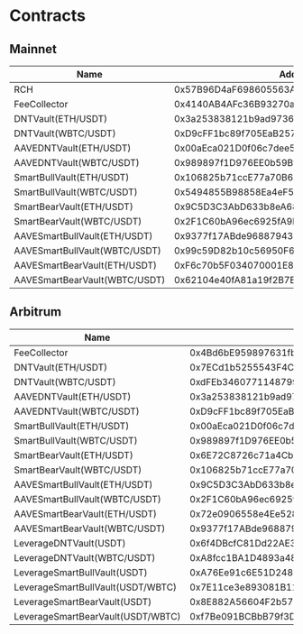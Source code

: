 # Contracts

## Mainnet

| Name                          | Address                                      |
|-------------------------------|----------------------------------------------|
| RCH                           | 0x57B96D4aF698605563A4653D882635da59Bf11AF   |
| FeeCollector                  | 0x4140AB4AFc36B93270a9659BD8387660cC6509b5   |
| DNTVault(ETH/USDT)            | 0x3a253838121b9ad9736fAFc030Cf4971615D68b2   |
| DNTVault(WBTC/USDT)           | 0xD9cFF1bc89f705EaB2579fA2DC86E9a6F971370a   |
| AAVEDNTVault(ETH/USDT)        | 0x00aEca021D0f06c7dee54D58ee6Af47B5645aB19   |
| AAVEDNTVault(WBTC/USDT)       | 0x989897f1D976EE0b59Bf0A3172C170D8f3Cb84e3   |
| SmartBullVault(ETH/USDT)      | 0x106825b71ccE77a70B69f57A0ACf9C4a6acf292a   |
| SmartBullVault(WBTC/USDT)     | 0x5494855B98858Ea4eF54D13E1d003197A387CE34   |
| SmartBearVault(ETH/USDT)      | 0x9C5D3C3AbD633b8eA68C5a51325f8630DC620AD9   |
| SmartBearVault(WBTC/USDT)     | 0x2F1C60bA96ec6925fA9bBbFC9Eb7908bD35Bc224   |
| AAVESmartBullVault(ETH/USDT)  | 0x9377f17ABde96887943e5Fcc92Db034c76820529   |
| AAVESmartBullVault(WBTC/USDT) | 0x99c59D82b10c56950F6C031946656e6D0aD509ca   |
| AAVESmartBearVault(ETH/USDT)  | 0xF6c70b5F034070001E833C9EbC6a3A0176B683A6   |
| AAVESmartBearVault(WBTC/USDT) | 0x62104e40fA81a19f2B7E17C78C3ffBF4aCa4F212   |

## Arbitrum

| Name                              | Address                                    |
|-----------------------------------|--------------------------------------------|
| FeeCollector                      | 0x4Bd6bE959897631fbE5a8Aae01707219850e032f |
| DNTVault(ETH/USDT)                | 0x7ECd1b5255543F4C2D7D8E475afCd01699dBE2B0 |
| DNTVault(WBTC/USDT)               | 0xdFEb3460771148799b2D4344c369e2b2d6C26c42 |
| AAVEDNTVault(ETH/USDT)            | 0x3a253838121b9ad9736fAFc030Cf4971615D68b2 |
| AAVEDNTVault(WBTC/USDT)           | 0xD9cFF1bc89f705EaB2579fA2DC86E9a6F971370a |
| SmartBullVault(ETH/USDT)          | 0x00aEca021D0f06c7dee54D58ee6Af47B5645aB19 |
| SmartBullVault(WBTC/USDT)         | 0x989897f1D976EE0b59Bf0A3172C170D8f3Cb84e3 |
| SmartBearVault(ETH/USDT)          | 0x6E72C8726c71a4Cbc6e31ff7d47B399Fa983C7B8 |
| SmartBearVault(WBTC/USDT)         | 0x106825b71ccE77a70B69f57A0ACf9C4a6acf292a |
| AAVESmartBullVault(ETH/USDT)      | 0x9C5D3C3AbD633b8eA68C5a51325f8630DC620AD9 |
| AAVESmartBullVault(WBTC/USDT)     | 0x2F1C60bA96ec6925fA9bBbFC9Eb7908bD35Bc224 |
| AAVESmartBearVault(ETH/USDT)      | 0x72e0906558e4Ee528974cD7803bfF12d9f2869C3 |
| AAVESmartBearVault(WBTC/USDT)     | 0x9377f17ABde96887943e5Fcc92Db034c76820529 |
| LeverageDNTVault(USDT)            | 0x6f4DBcfC81Dd22AE3EDeC5f9724E43cba8C92E50 |
| LeverageDNTVault(WBTC/USDT)       | 0xA8fcc1BA1D4893a4894206986B65F652D5FE04AB |
| LeverageSmartBullVault(USDT)      | 0xA76Ee91c6E51D248782d7C81826dF91522a6EF96 |
| LeverageSmartBullVault(USDT/WBTC) | 0x7E11ce3e893081B111b720dF29669dEf14e81cDE |
| LeverageSmartBearVault(USDT)      | 0x8E882A56604F2b5735EA979bD6fa06C064d2f3f9 |
| LeverageSmartBearVault(USDT/WBTC) | 0xf7Be091BCBbB79f3D9029A25Dc94bC8FDd134EaC |
